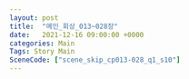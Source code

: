 ```yaml
---
layout: post
title:  "메인_회상_013~028장"
date:   2021-12-16 09:00:00 +0000
categories: Main
Tags: Story Main
SceneCode: ["scene_skip_cp013-028_q1_s10"]
---
```

